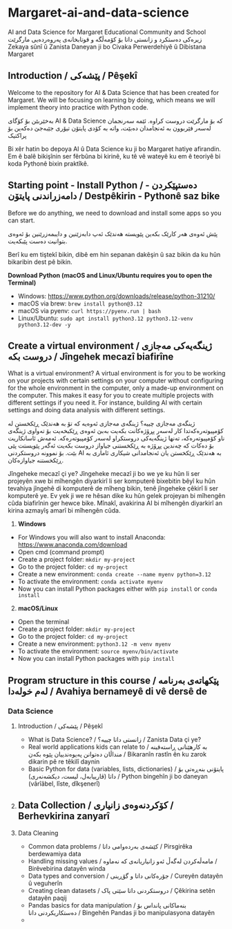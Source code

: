 # Margaret-ai-and-data-science
AI and Data Science for Margaret Educational Community and School <br>
 زیرەکی دەستکرد و زانستی داتا بۆ کۆمەڵگە و قوتابخانەی پەروەردەیی مارگرێت <br>
Zekaya sûnî û Zanista Daneyan ji bo Civaka Perwerdehiyê û Dibistana Margaret


## Introduction / پێشەکی / Pêşekî

Welcome to the repository for AI & Data Science that has been created for Margaret. We will be focusing on learning by doing, which means we will implement theory into practice with Python code. <br>

بەخێربێن بۆ کۆگای AI & Data Science کە بۆ مارگرێت دروست کراوە. ئێمە سەرنجمان لەسەر فێربوون بە ئەنجامدان دەبێت، واتە بە کۆدی پایتۆن تیۆری جێبەجێ دەکەین بۆ پراکتیک <br>

Bi xêr hatin bo depoya AI û Data Science ku ji bo Margaret hatiye afirandin. Em ê balê bikişînin ser fêrbûna bi kirinê, ku tê vê wateyê ku em ê teoriyê bi koda Pythonê bixin praktîkê.


## Starting point - Install Python / دەستپێکردن - دامەزراندنی پایتۆن / Destpêkirin - Pythonê saz bike

Before we do anything, we need to download and install some apps so you can start. <br>

پێش ئەوەی هەر کارێک بکەین پێویستە هەندێک ئەپ دابەزێنین و دایبمەزرێنین بۆ ئەوەی بتوانیت دەست پێبکەیت. <br>

Berî ku em tiştekî bikin, dibê em hin sepanan dakêşin û saz bikin da ku hûn bikaribin dest pê bikin.

**Download Python (macOS and Linux/Ubuntu requires you to open the Terminal)**
   - Windows: https://www.python.org/downloads/release/python-31210/
   - macOS via brew: `brew install python@3.12`
   - macOS via pyenv: `curl https://pyenv.run | bash`
   - Linux/Ubuntu: `sudo apt install python3.12 python3.12-venv python3.12-dev -y`


## Create a virtual environment / ژینگەیەکی مەجازی دروست بکە / Jîngehek mecazî biafirîne

What is a virtual environment? A virtual environment is for you to be working on your projects with certain settings on your computer without configuring for the whole environment in the computer, only a made-up environment on the computer. This makes it easy for you to create multiple projects with different settings if you need it. For instance, building AI with certain settings and doing data analysis with different settings. <br>

ژینگەی مەجازی چییە؟ ژینگەی مەجازی ئەوەیە کە تۆ بە هەندێک ڕێکخستن لە کۆمپیوتەرەکەتدا کار لەسەر پڕۆژەکانت بکەیت بەبێ ئەوەی ڕێکبخەیت بۆ تەواوی ژینگەی ناو کۆمپیوتەرەکە، تەنها ژینگەیەکی دروستکراو لەسەر کۆمپیوتەرەکە. ئەمەش ئاسانکاریت بۆ دەکات کە چەندین پڕۆژە بە ڕێکخستنی جیاواز دروست بکەیت ئەگەر پێویستت پێی بێت. بۆ نموونە دروستکردنی AI بە هەندێک ڕێکخستن یان ئەنجامدانی شیکاری ئاماری بە ڕێکخستنە جیاوازەکان. <br>

Jîngeheke mecazî çi ye? Jîngeheke mecazî ji bo we ye ku hûn li ser projeyên xwe bi mîhengên diyarkirî li ser komputerê bixebitin bêyî ku hûn tevahiya jîngehê di komputerê de mîheng bikin, tenê jîngeheke çêkirî li ser komputerê ye. Ev yek ji we re hêsan dike ku hûn gelek projeyan bi mîhengên cûda biafirînin ger hewce bike. Mînakî, avakirina AI bi mîhengên diyarkirî an kirina azmayîş amarî bi mîhengên cûda. <br>


1. **Windows**
  - For Windows you will also want to install Anaconda: https://www.anaconda.com/download
  - Open cmd (command prompt)
  - Create a project folder: `mkdir my-project`
  - Go to the project folder: `cd my-project`
  - Create a new environment: `conda create --name myenv python=3.12`
  - To activate the environment: `conda activate myenv`
  - Now you can install Python packages either with `pip install` or `conda install`

2. **macOS/Linux**
  - Open the terminal
  - Create a project folder: `mkdir my-project`
  - Go to the project folder: `cd my-project`
  - Create a new environment: `python3.12 -m venv myenv`
  - To activate the environment: `source myenv/bin/activate`
  - Now you can install Python packages with `pip install`


## Program structure in this course / پێکهاتەی بەرنامە لەم خولەدا / Avahiya bernameyê di vê dersê de

### Data Science
1. Introduction / پێشەکی / Pêşekî
   - What is Data Science? / زانستی داتا چییە؟ / Zanista Data çi ye?
   - Real world applications kids can relate to / بە کارهێنانی ڕاستەقینە منداڵان دەتوانن پەیوەندییان پێوە بکەن / Bikaranîn rastîn ên ku zarok dikarin pê re têkilî daynin
   - Basic Python for data (variables, lists, dictionaries) / پایتۆنی بنەڕەتی بۆ داتا (ڤارییابەل، لیست، دیکشەنەری) / Python bingehîn ji bo daneyan (vârîâbel, lîste, dîkşenerî)

2. Data Collection / کۆکردنەوەی زانیاری / Berhevkirina zanyarî
   - 


4. Data Cleaning
   - Common data problems / کێشەی بەردەوامی داتا / Pirsgirêka berdewamiya data
   - Handling missing values / مامەڵەکردن لەگەڵ ئەو زانیاریانەی کە نەماوە / Birêvebirina datayên winda
   - Data types and conversion / جۆرەکانی داتا و گۆڕینی / Cureyên datayên û veguherîn
   - Creating clean datasets / دروستکردنی داتا سێتی پاک / Çêkirina setên datayên paqij
   - Pandas basics for data manipulation / بنەماکانی پانداس بۆ دەستکاریکردنی داتا / Bingehên Pandas ji bo manipulasyona datayên
   - 

